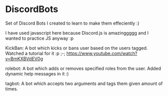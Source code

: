 # DiscordBots
Set of Discord Bots I created to learn to make them effeciently :)

I have used javascript here because Discord.js is amazinggggg and I wanted to practice JS anyway :p

KickBan: A bot which kicks or bans user based on the users tagged. Watched a tutorial for it :p ;-; https://www.youtube.com/watch?v=BmKXBVdEV0g

rolebot: A bot which adds or removes specified roles from the user. Added dynamic help messages in it :)

tagbot: A bot which accepts two arguments and tags them given amount of times.
